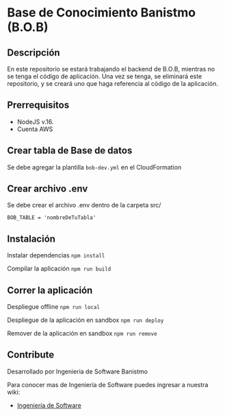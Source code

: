 # Base de Conocimiento Banistmo (B.O.B)

## Descripción

En este repositorio se estará trabajando el backend de B.O.B, mientras no se tenga el código de aplicación. Una vez se tenga, se eliminará este repositorio, y se creará uno que haga referencia al código de la aplicación.

## Prerrequisitos

- NodeJS v.16.
- Cuenta AWS

## Crear tabla de Base de datos

Se debe agregar la plantilla `bob-dev.yml` en el CloudFormation

## Crear archivo .env

Se debe crear el archivo .env dentro de la carpeta src/
```
BOB_TABLE = 'nombreDeTuTabla'
```

## Instalación 

Instalar dependencias
`npm install`

Compilar la aplicación
`npm run build`

## Correr la aplicación

Despliegue offline
`npm run local`

Despliegue de la aplicación en sandbox
`npm run deploy`

Remover de la aplicación en sandbox
`npm run remove`

## Contribute
Desarrollado por Ingenieria de Software Banistmo

Para conocer mas de Ingeniería de Software puedes ingresar a nuestra wiki:
- [Ingeniería de Software](https://dev.azure.com/banistmo/VP%20Servicios%20Corporativos/_wiki/wikis/VP-Servicios-Corporativos.wiki/2806/6.-Ingenier%C3%ADa-de-Software)